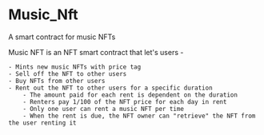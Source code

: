 # Music_Nft
A smart contract for music NFTs

Music NFT is an NFT smart contract that let's users -

    - Mints new music NFTs with price tag
    - Sell off the NFT to other users
    - Buy NFTs from other users
    - Rent out the NFT to other users for a specific duration
        - The amount paid for each rent is dependent on the duration
        - Renters pay 1/100 of the NFT price for each day in rent
        - Only one user can rent a music NFT per time
        - When the rent is due, the NFT owner can "retrieve" the NFT from the user renting it
